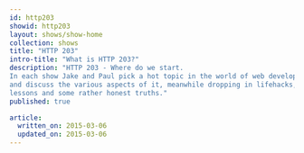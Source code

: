```yaml
---
id: http203
showid: http203
layout: shows/show-home
collection: shows
title: "HTTP 203"
intro-title: "What is HTTP 203?"
description: "HTTP 203 - Where do we start.
In each show Jake and Paul pick a hot topic in the world of web development
and discuss the various aspects of it, meanwhile dropping in lifehacks,
lessons and some rather honest truths."
published: true

article:
  written_on: 2015-03-06
  updated_on: 2015-03-06
---
```



